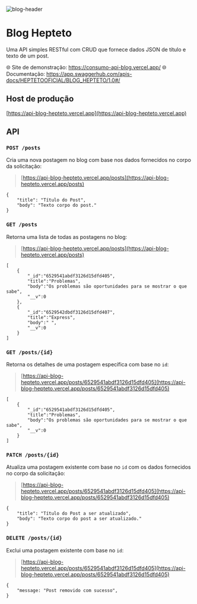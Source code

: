 ![blog-header](https://heptetooficial.tumblr.com/private/732088031646023680/tumblr_EgI4nykvoacR1fRmm?ref=_tumblr)

# Blog Hepteto

Uma API simples RESTful com CRUD que fornece dados JSON de título e texto de um post.

:globe_with_meridians: Site de demonstração: https://consumo-api-blog.vercel.app/
:globe_with_meridians: Documentação: https://app.swaggerhub.com/apis-docs/HEPTETOOFICIAL/BLOG_HEPTETO/1.0#/

## Host de produção

[https://api-blog-hepteto.vercel.app](https://api-blog-hepteto.vercel.app)

## API

### `POST /posts`

Cria uma nova postagem no blog com base nos dados fornecidos no corpo da solicitação:

> [https://api-blog-hepteto.vercel.app/posts](https://api-blog-hepteto.vercel.app/posts)


    {
        "title": "Título do Post",
        "body": "Texto corpo do post."
    }


### `GET /posts`

Retorna uma lista de todas as postagens no blog:

> [https://api-blog-hepteto.vercel.app/posts](https://api-blog-hepteto.vercel.app/posts)

    [
        {
            "_id":"6529541abdf3126d15dfd405",
            "title":"Problemas",
            "body":"Os problemas são oportunidades para se mostrar o que sabe",
            "__v":0
        },   
        {
            "_id":"6529542dbdf3126d15dfd407",
            "title":"Express",
            "body":" ",
            "__v":0
        }
    ]
    

### `GET /posts/{id}`

Retorna os detalhes de uma postagem específica com base no `id`:

> [https://api-blog-hepteto.vercel.app/posts/6529541abdf3126d15dfd405](https://api-blog-hepteto.vercel.app/posts/6529541abdf3126d15dfd405)

    [
        {
            "_id":"6529541abdf3126d15dfd405",
            "title":"Problemas",
            "body":"Os problemas são oportunidades para se mostrar o que sabe",
            "__v":0
        }
    ]

### `PATCH /posts/{id}`

Atualiza uma postagem existente com base no `id` com os dados fornecidos no corpo da solicitação:

> [https://api-blog-hepteto.vercel.app/posts/6529541abdf3126d15dfd405](https://api-blog-hepteto.vercel.app/posts/6529541abdf3126d15dfd405)

    {
        "title": "Título do Post a ser atualizado",
        "body": "Texto corpo do post a ser atualizado."
    }


### `DELETE /posts/{id}`

Exclui uma postagem existente com base no `id`:

> [https://api-blog-hepteto.vercel.app/posts/6529541abdf3126d15dfd405](https://api-blog-hepteto.vercel.app/posts/6529541abdf3126d15dfd405)

    {
        "message: "Post removido com sucesso",
    }
